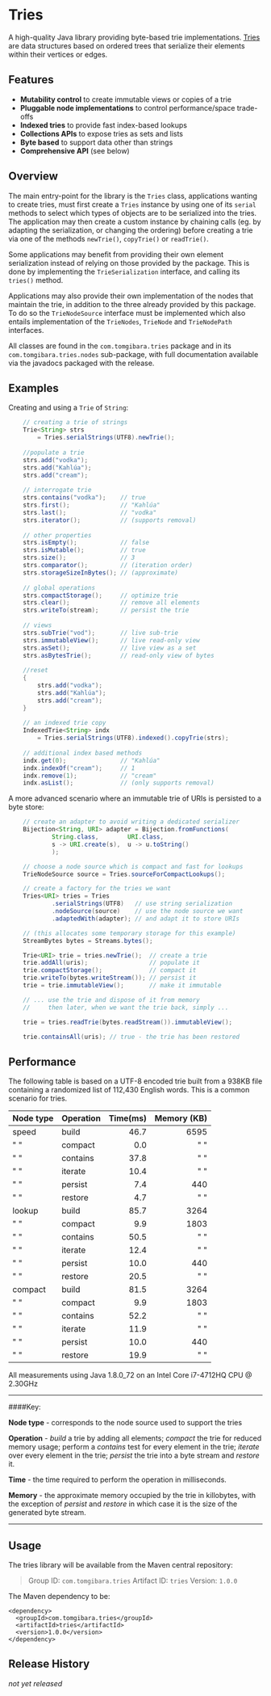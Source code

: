 Tries
=====

A high-quality Java library providing byte-based trie implementations.
[Tries][0] are data structures based on ordered trees that serialize their
elements within their vertices or edges.

Features
--------

* **Mutability control**
  to create immutable views or copies of a trie
* **Pluggable node implementations**
  to control performance/space trade-offs
* **Indexed tries**
  to provide fast index-based lookups
* **Collections APIs**
  to expose tries as sets and lists
* **Byte based**
  to support data other than strings
* **Comprehensive API**
  (see below)

Overview
--------

The main entry-point for the library is the `Tries` class, applications wanting
to create tries, must first create a `Tries` instance by using one of its
`serial` methods to select which types of objects are to be serialized into the
tries. The application may then create a custom instance by chaining calls
(eg. by adapting the serialization, or changing the ordering) before creating
a trie via one of the methods `newTrie()`, `copyTrie()` or `readTrie()`.

Some applications may benefit from providing their own element serialization
instead of relying on those provided by the package. This is done by
implementing the `TrieSerialization` interface, and calling its
`tries()` method.

Applications may also provide their own implementation of the nodes that
maintain the trie, in addition to the three already provided by this package.
To do so the `TrieNodeSource` interface must be implemented which also entails
implementation of the `TrieNodes`, `TrieNode` and `TrieNodePath`
interfaces.

All classes are found in the `com.tomgibara.tries` package and in its
`com.tomgibara.tries.nodes` sub-package, with full documentation available
via the javadocs packaged with the release.

Examples
--------

Creating and using a `Trie` of `String`:

```java
	// creating a trie of strings
	Trie<String> strs
		= Tries.serialStrings(UTF8).newTrie();
	
	//populate a trie
	strs.add("vodka");
	strs.add("Kahlúa");
	strs.add("cream");
	
	// interrogate trie
	strs.contains("vodka");    // true
	strs.first();              // "Kahlúa"
	strs.last();               // "vodka"
	strs.iterator();           // (supports removal)
	
	// other properties
	strs.isEmpty();            // false
	strs.isMutable();          // true
	strs.size();               // 3
	strs.comparator();         // (iteration order)
	strs.storageSizeInBytes(); // (approximate)
	
	// global operations
	strs.compactStorage();     // optimize trie
	strs.clear();              // remove all elements
	strs.writeTo(stream);      // persist the trie
	
	// views
	strs.subTrie("vod");       // live sub-trie
	strs.immutableView();      // live read-only view
	strs.asSet();              // live view as a set
	strs.asBytesTrie();        // read-only view of bytes
	
	//reset
	{
		strs.add("vodka");
		strs.add("Kahlúa");
		strs.add("cream");
	}
	
	// an indexed trie copy
	IndexedTrie<String> indx
		= Tries.serialStrings(UTF8).indexed().copyTrie(strs);
	
	// additional index based methods
	indx.get(0);               // "Kahlúa"
	indx.indexOf("cream");     // 1
	indx.remove(1);            // "cream"
	indx.asList();             // (only supports removal)
```

A more advanced scenario where an immutable trie of URIs is persisted to a byte
store:

```java
	// create an adapter to avoid writing a dedicated serializer
	Bijection<String, URI> adapter = Bijection.fromFunctions(
			String.class,        URI.class,
			s -> URI.create(s),  u -> u.toString()
			);

	// choose a node source which is compact and fast for lookups
	TrieNodeSource source = Tries.sourceForCompactLookups();

	// create a factory for the tries we want
	Tries<URI> tries = Tries
			.serialStrings(UTF8)   // use string serialization
			.nodeSource(source)    // use the node source we want
			.adaptedWith(adapter); // and adapt it to store URIs

	// (this allocates some temporary storage for this example)
	StreamBytes bytes = Streams.bytes();

	Trie<URI> trie = tries.newTrie();  // create a trie
	trie.addAll(uris);                 // populate it
	trie.compactStorage();             // compact it
	trie.writeTo(bytes.writeStream()); // persist it
	trie = trie.immutableView();       // make it immutable

	// ... use the trie and dispose of it from memory
	//     then later, when we want the trie back, simply ...

	trie = tries.readTrie(bytes.readStream()).immutableView();

	trie.containsAll(uris); // true - the trie has been restored
```

Performance
-----------

The following table is based on a UTF-8 encoded trie built from a 938KB file
containing a randomized list of 112,430 English words. This is a common scenario
for tries.

 Node type | Operation |  Time(ms) |Memory (KB)
:----------|:----------|----------:|----------:
speed      |build      |       46.7|       6595
 " "       |compact    |        0.0|        " "
 " "       |contains   |       37.8|        " "
 " "       |iterate    |       10.4|        " "
 " "       |persist    |        7.4|        440
 " "       |restore    |        4.7|        " "
lookup     |build      |       85.7|       3264
 " "       |compact    |        9.9|       1803
 " "       |contains   |       50.5|        " "
 " "       |iterate    |       12.4|        " "
 " "       |persist    |       10.0|        440
 " "       |restore    |       20.5|        " "
compact    |build      |       81.5|       3264
 " "       |compact    |        9.9|       1803
 " "       |contains   |       52.2|        " "
 " "       |iterate    |       11.9|        " "
 " "       |persist    |       10.0|        440
 " "       |restore    |       19.9|        " "

All measurements using Java 1.8.0_72 on an Intel Core i7-4712HQ CPU @ 2.30GHz

-----------------------------------------------
####Key:

**Node type** - corresponds to the node source used to support the tries

**Operation** - *build* a trie by adding all elements; *compact* the trie for
                reduced memory usage; perform a *contains* test for every
                element in the trie; *iterate* over every element in the trie;
                *persist* the trie into a byte stream and *restore* it.

**Time**      - the time required to perform the operation in milliseconds.

**Memory**    - the approximate memory occupied by the trie in killobytes, with
                the exception of *persist* and *restore* in which case it is the
                size of the generated byte stream.

-----------------------------------------------

Usage
-----

The tries library will be available from the Maven central repository:

> Group ID:    `com.tomgibara.tries`
> Artifact ID: `tries`
> Version:     `1.0.0`

The Maven dependency to be:

    <dependency>
      <groupId>com.tomgibara.tries</groupId>
      <artifactId>tries</artifactId>
      <version>1.0.0</version>
    </dependency>

Release History
---------------

*not yet released*


[0]: https://en.wikipedia.org/wiki/Trie